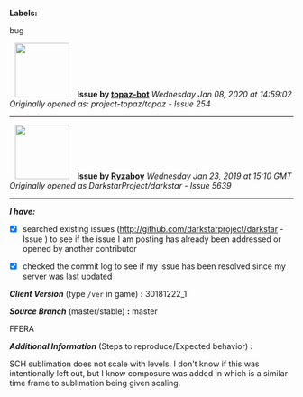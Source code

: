 **Labels:**

bug



<a href="https://github.com/topaz-bot"><img src="https://avatars3.githubusercontent.com/u/59651103?v=4" width="96" height="96" hspace="10"></img></a> **Issue by [topaz-bot](https://github.com/topaz-bot)**
_Wednesday Jan 08, 2020 at 14:59:02_
_Originally opened as: project-topaz/topaz - Issue 254_

----

<a href="https://github.com/Ryzaboy"><img src="https://avatars0.githubusercontent.com/u/46967198?v=4"  width="96" height="96" hspace="10"></img></a> **Issue by [Ryzaboy](https://github.com/Ryzaboy)**
_Wednesday Jan 23, 2019 at 15:10 GMT_
_Originally opened as DarkstarProject/darkstar - Issue 5639_

----

<!-- place 'x' mark between square [] brackets to checkmark box -->

**_I have:_**

- [X] searched existing issues (http://github.com/darkstarproject/darkstar - Issue ) to see if the issue I am posting has already been addressed or opened by another contributor
- [X] checked the commit log to see if my issue has been resolved since my server was last updated


<!-- Issues will be closed without being looked into if the following information is missing (unless its not applicable). -->

**_Client Version_** (type `/ver` in game) **:** 30181222_1


**_Source Branch_** (master/stable) **:**  master


<!-- If there is a server you know we can reproduce this on right now, please mention it here. --> FFERA
**_Additional Information_** (Steps to reproduce/Expected behavior) **:** 
SCH sublimation does not scale with levels. I don't know if this was intentionally left out, but I know composure was added in which is a similar time frame to sublimation being given scaling. 


